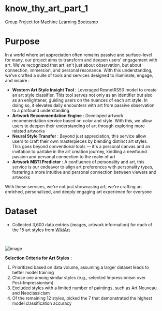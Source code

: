 # know_thy_art_part_1
Group Project for Machine Learning Bootcamp

# Purpose 

In a world where art appreciation often remains passive and surface-level for many, our project aims to transform and deepen users' engagement with art. We've recognized that art isn't just about observation, but about connection, immersion, and personal resonance. With this understanding, we've crafted a suite of tools and services designed to illuminate, engage, and inspire :

-  **Western Art Style Insight Tool** : Leveraged ResnetRS50 model to create an art style classifier. This tool serves not only as an identifier but also as an enlightener, guiding users on the nuances of each art style. In doing so, it elevates daily encounters with art from passive observation to a profound understanding.
-  **Artwork Recommendation Engine** : Developed artwork recommendation service based on color and style. With this, we allow users to deepen their understanding of art through exploring more related artworks
-  **Neural Style Transfer** : Beyond just appreciation, this service allow users to craft their own masterpieces by blending distinct art styles. This goes beyond conventional tools — it's a personal canvas and an invitation to partake in the art creation journey, kindling a newfound passion and personal connection to the realm of art
- **Artwork MBTI Predictor** : A confluence of personality and art, this service is our endeavor to align art preferences with personality types, fostering a more intuitive and personal connection between viewers and artworks

With these services, we're not just showcasing art; we're crafting an enriched, personalized, and deeply engaging art experience for everyone

# Dataset
- Collected 3,600 data entries (images, artwork information) for each of the 15 art styles from [WikiArt](https://www.wikiart.org/)
<br>

![image](https://github.com/ryan-hk-koo/know_thy_art_part_1/assets/143580734/e0ed6a6f-8b74-4f72-80e4-f8fd208e9cbe)


**Selection Criteria for Art Styles** :
1. Prioritized based on data volume, assuming a larger dataset leads to better model training
2. Chose one among similar styles (e.g., selected Impressionism over Post-Impressionism)
3. Excluded styles with a limited number of paintings, such as Art Nouveau and Neoclassicism
4. Of the remaining 12 styles, picked the 7 that demonstrated the highest model classification accuracy

 
